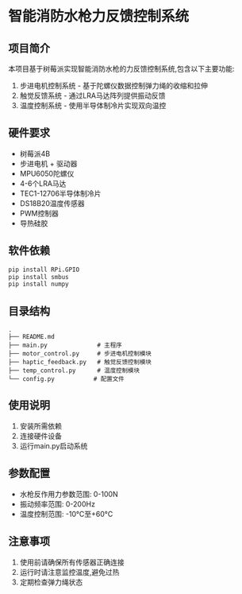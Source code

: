 # 智能消防水枪力反馈控制系统

## 项目简介
本项目基于树莓派实现智能消防水枪的力反馈控制系统,包含以下主要功能:
1. 步进电机控制系统 - 基于陀螺仪数据控制弹力绳的收缩和拉伸
2. 触觉反馈系统 - 通过LRA马达阵列提供振动反馈
3. 温度控制系统 - 使用半导体制冷片实现双向温控

## 硬件要求
- 树莓派4B
- 步进电机 + 驱动器
- MPU6050陀螺仪
- 4-6个LRA马达
- TEC1-12706半导体制冷片
- DS18B20温度传感器
- PWM控制器
- 导热硅胶

## 软件依赖
```bash
pip install RPi.GPIO
pip install smbus
pip install numpy
```

## 目录结构
```
.
├── README.md
├── main.py              # 主程序
├── motor_control.py     # 步进电机控制模块
├── haptic_feedback.py   # 触觉反馈控制模块
├── temp_control.py      # 温度控制模块
└── config.py           # 配置文件
```

## 使用说明
1. 安装所需依赖
2. 连接硬件设备
3. 运行main.py启动系统

## 参数配置
- 水枪反作用力参数范围: 0-100N
- 振动频率范围: 0-200Hz
- 温度控制范围: -10°C至+60°C

## 注意事项
1. 使用前请确保所有传感器正确连接
2. 运行时请注意监控温度,避免过热
3. 定期检查弹力绳状态 